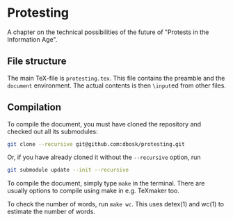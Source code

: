 Protesting
===============================================================================

A chapter on the technical possibilities of the future of "Protests in the 
Information Age".


File structure
-------------------------------------------------------------------------------

The main TeX-file is `protesting.tex`. This file contains the preamble and the 
`document` environment. The actual contents is then `\input`ed from other 
files.


Compilation
-------------------------------------------------------------------------------

To compile the document, you must have cloned the repository and checked out 
all its submodules:
```sh
git clone --recursive git@github.com:dbosk/protesting.git
```
Or, if you have already cloned it without the `--recursive` option, run
```sh
git submodule update --init --recursive
```

To compile the document, simply type `make` in the terminal. There are usually 
options to compile using make in e.g. TeXmaker too.

To check the number of words, run `make wc`. This uses detex(1) and wc(1) to 
estimate the number of words.
